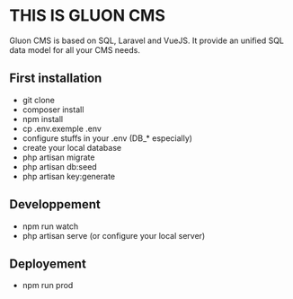 # THIS IS GLUON CMS 

Gluon CMS is based on SQL, Laravel and VueJS. 
It provide an unified SQL data model for all your CMS needs.

## First installation

* git clone
* composer install
* npm install
* cp .env.exemple .env
* configure stuffs in your .env (DB_* especially)
* create your local database
* php artisan migrate
* php artisan db:seed
* php artisan key:generate

## Developpement

* npm run watch
* php artisan serve (or configure your local server)

## Deployement

* npm run prod

